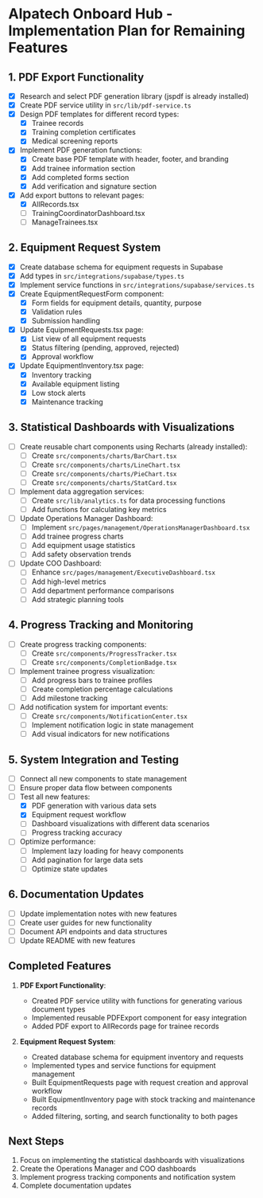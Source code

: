 # Alpatech Onboard Hub - Implementation Plan for Remaining Features

## 1. PDF Export Functionality
- [x] Research and select PDF generation library (jspdf is already installed)
- [x] Create PDF service utility in `src/lib/pdf-service.ts`
- [x] Design PDF templates for different record types:
  - [x] Trainee records
  - [x] Training completion certificates
  - [x] Medical screening reports
- [x] Implement PDF generation functions:
  - [x] Create base PDF template with header, footer, and branding
  - [x] Add trainee information section
  - [x] Add completed forms section
  - [x] Add verification and signature section
- [x] Add export buttons to relevant pages:
  - [x] AllRecords.tsx
  - [ ] TrainingCoordinatorDashboard.tsx
  - [ ] ManageTrainees.tsx

## 2. Equipment Request System
- [x] Create database schema for equipment requests in Supabase
- [x] Add types in `src/integrations/supabase/types.ts`
- [x] Implement service functions in `src/integrations/supabase/services.ts`
- [x] Create EquipmentRequestForm component:
  - [x] Form fields for equipment details, quantity, purpose
  - [x] Validation rules
  - [x] Submission handling
- [x] Update EquipmentRequests.tsx page:
  - [x] List view of all equipment requests
  - [x] Status filtering (pending, approved, rejected)
  - [x] Approval workflow
- [x] Update EquipmentInventory.tsx page:
  - [x] Inventory tracking
  - [x] Available equipment listing
  - [x] Low stock alerts
  - [x] Maintenance tracking

## 3. Statistical Dashboards with Visualizations
- [ ] Create reusable chart components using Recharts (already installed):
  - [ ] Create `src/components/charts/BarChart.tsx`
  - [ ] Create `src/components/charts/LineChart.tsx`
  - [ ] Create `src/components/charts/PieChart.tsx`
  - [ ] Create `src/components/charts/StatCard.tsx`
- [ ] Implement data aggregation services:
  - [ ] Create `src/lib/analytics.ts` for data processing functions
  - [ ] Add functions for calculating key metrics
- [ ] Update Operations Manager Dashboard:
  - [ ] Implement `src/pages/management/OperationsManagerDashboard.tsx`
  - [ ] Add trainee progress charts
  - [ ] Add equipment usage statistics
  - [ ] Add safety observation trends
- [ ] Update COO Dashboard:
  - [ ] Enhance `src/pages/management/ExecutiveDashboard.tsx`
  - [ ] Add high-level metrics
  - [ ] Add department performance comparisons
  - [ ] Add strategic planning tools

## 4. Progress Tracking and Monitoring
- [ ] Create progress tracking components:
  - [ ] Create `src/components/ProgressTracker.tsx`
  - [ ] Create `src/components/CompletionBadge.tsx`
- [ ] Implement trainee progress visualization:
  - [ ] Add progress bars to trainee profiles
  - [ ] Create completion percentage calculations
  - [ ] Add milestone tracking
- [ ] Add notification system for important events:
  - [ ] Create `src/components/NotificationCenter.tsx`
  - [ ] Implement notification logic in state management
  - [ ] Add visual indicators for new notifications

## 5. System Integration and Testing
- [ ] Connect all new components to state management
- [ ] Ensure proper data flow between components
- [ ] Test all new features:
  - [x] PDF generation with various data sets
  - [x] Equipment request workflow
  - [ ] Dashboard visualizations with different data scenarios
  - [ ] Progress tracking accuracy
- [ ] Optimize performance:
  - [ ] Implement lazy loading for heavy components
  - [ ] Add pagination for large data sets
  - [ ] Optimize state updates

## 6. Documentation Updates
- [ ] Update implementation notes with new features
- [ ] Create user guides for new functionality
- [ ] Document API endpoints and data structures
- [ ] Update README with new features

## Completed Features
1. **PDF Export Functionality**:
   - Created PDF service utility with functions for generating various document types
   - Implemented reusable PDFExport component for easy integration
   - Added PDF export to AllRecords page for trainee records

2. **Equipment Request System**:
   - Created database schema for equipment inventory and requests
   - Implemented types and service functions for equipment management
   - Built EquipmentRequests page with request creation and approval workflow
   - Built EquipmentInventory page with stock tracking and maintenance records
   - Added filtering, sorting, and search functionality to both pages

## Next Steps
1. Focus on implementing the statistical dashboards with visualizations
2. Create the Operations Manager and COO dashboards
3. Implement progress tracking components and notification system
4. Complete documentation updates